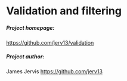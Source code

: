 Validation and filtering
========================

##### Project homepage: #####
https://github.com/jerv13/validation

##### Project author: #####
James Jervis
https://github.com/jerv13
